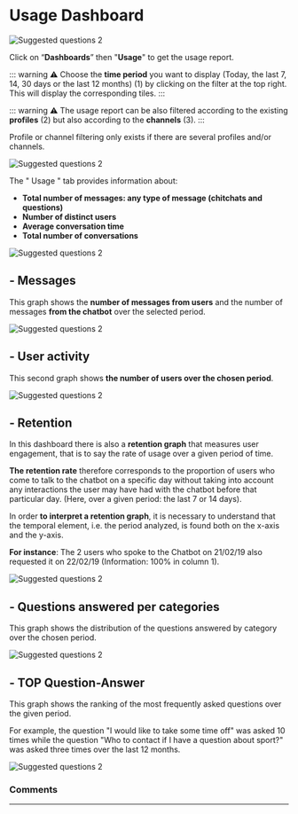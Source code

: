 # Usage Dashboard

<div class="image_center">
  <img :src="$withBase('/assets/img/virtual-agent-studio/dashboards/usage1.png')" alt="Suggested questions 2">
</div>



Click on “**Dashboards**” then "**Usage**" to get the usage report.

::: warning ⚠️
Choose the **time period** you want to display (Today, the last 7, 14, 30 days
or the last 12 months) (1) by clicking on the filter at the top right. This will
display the corresponding tiles.
:::

::: warning ⚠️
The usage report can be also filtered according to the existing **profiles**
(2) but also according to the **channels** (3).
:::

Profile or channel filtering only exists if there are several profiles and/or
channels.

<div class="image_center">
  <img :src="$withBase('/assets/img/virtual-agent-studio/dashboards/usage2.png')" alt="Suggested questions 2">
</div>



The " Usage " tab provides information about:

-   **Total number of messages: any type of message (chitchats and questions)**
-   **Number of distinct users**
-   **Average conversation time**
-   **Total number of conversations**

<div class="image_center">
  <img :src="$withBase('/assets/img/virtual-agent-studio/dashboards/usage3.png')" alt="Suggested questions 2">
</div>




## - Messages


This graph shows the **number of messages from users** and the number of
messages **from the chatbot** over the selected period.

<div class="image_center">
  <img :src="$withBase('/assets/img/virtual-agent-studio/dashboards/usage4.png')" alt="Suggested questions 2">
</div>




## - User activity


This second graph shows **the number of users over the chosen period**.

<div class="image_center">
  <img :src="$withBase('/assets/img/virtual-agent-studio/dashboards/usage5.png')" alt="Suggested questions 2">
</div>




## - Retention


In this dashboard there is also a **retention graph** that measures user
engagement, that is to say the rate of usage over a given period of time.

**The retention rate** therefore corresponds to the proportion of users who come
to talk to the chatbot on a specific day without taking into account any
interactions the user may have had with the chatbot before that particular day.
(Here, over a given period: the last 7 or 14 days).

In order **to interpret a retention graph**, it is necessary to understand that
the temporal element, i.e. the period analyzed, is found both on the x-axis and
the y-axis.

**For instance**: The 2 users who spoke to the Chatbot on 21/02/19 also
requested it on 22/02/19 (Information: 100% in column 1).

<div class="image_center">
  <img :src="$withBase('/assets/img/virtual-agent-studio/dashboards/usage6.png')" alt="Suggested questions 2">
</div>




## - Questions answered per categories


This graph shows the distribution of the questions answered by category over the
chosen period.

<div class="image_center">
  <img :src="$withBase('/assets/img/virtual-agent-studio/dashboards/usage7.png')" alt="Suggested questions 2">
</div>




## - TOP Question-Answer


This graph shows the ranking of the most frequently asked questions over the
given period.

For example, the question "I would like to take some time off" was asked 10
times while the question "Who to contact if I have a question about sport?" was
asked three times over the last 12 months.

<div class="image_center">
  <img :src="$withBase('/assets/img/virtual-agent-studio/dashboards/usage8.png')" alt="Suggested questions 2">
</div>


### Comments
---

<Commentaire />
